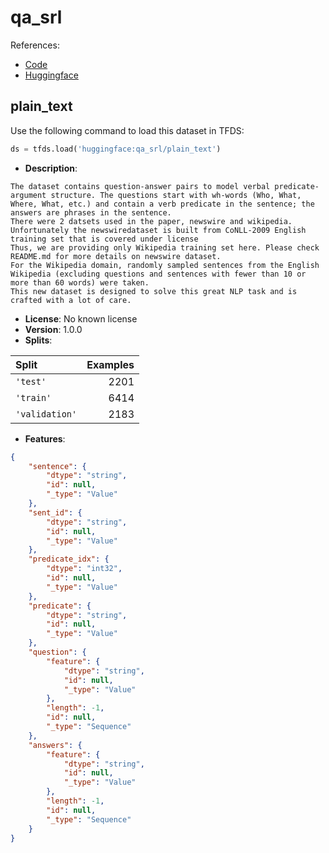 # qa_srl

References:

*   [Code](https://github.com/huggingface/datasets/blob/master/datasets/qa_srl)
*   [Huggingface](https://huggingface.co/datasets/qa_srl)


## plain_text


Use the following command to load this dataset in TFDS:

```python
ds = tfds.load('huggingface:qa_srl/plain_text')
```

*   **Description**:

```
The dataset contains question-answer pairs to model verbal predicate-argument structure. The questions start with wh-words (Who, What, Where, What, etc.) and contain a verb predicate in the sentence; the answers are phrases in the sentence. 
There were 2 datsets used in the paper, newswire and wikipedia. Unfortunately the newswiredataset is built from CoNLL-2009 English training set that is covered under license
Thus, we are providing only Wikipedia training set here. Please check README.md for more details on newswire dataset.
For the Wikipedia domain, randomly sampled sentences from the English Wikipedia (excluding questions and sentences with fewer than 10 or more than 60 words) were taken.
This new dataset is designed to solve this great NLP task and is crafted with a lot of care.
```

*   **License**: No known license
*   **Version**: 1.0.0
*   **Splits**:

Split  | Examples
:----- | -------:
`'test'` | 2201
`'train'` | 6414
`'validation'` | 2183

*   **Features**:

```json
{
    "sentence": {
        "dtype": "string",
        "id": null,
        "_type": "Value"
    },
    "sent_id": {
        "dtype": "string",
        "id": null,
        "_type": "Value"
    },
    "predicate_idx": {
        "dtype": "int32",
        "id": null,
        "_type": "Value"
    },
    "predicate": {
        "dtype": "string",
        "id": null,
        "_type": "Value"
    },
    "question": {
        "feature": {
            "dtype": "string",
            "id": null,
            "_type": "Value"
        },
        "length": -1,
        "id": null,
        "_type": "Sequence"
    },
    "answers": {
        "feature": {
            "dtype": "string",
            "id": null,
            "_type": "Value"
        },
        "length": -1,
        "id": null,
        "_type": "Sequence"
    }
}
```


